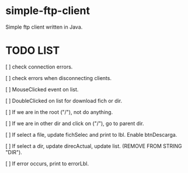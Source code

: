 # simple-ftp-client
Simple ftp client written in Java.

# TODO LIST
[ ] check connection errors.

[ ] check errors when disconnecting clients.

[ ] MouseClicked event on list.

[ ] DoubleClicked on list for download fich or dir.

[ ] If we are in the root ("/"), not do anything.

[ ] If we are in other dir and click on ("/"), go to parent dir.

[ ] If select a file, update fichSelec and print to lbl. Enable btnDescarga.

[ ] If select a dir, update direcActual, update list. (REMOVE FROM STRING "DIR").

[ ] If error occurs, print to errorLbl.

 